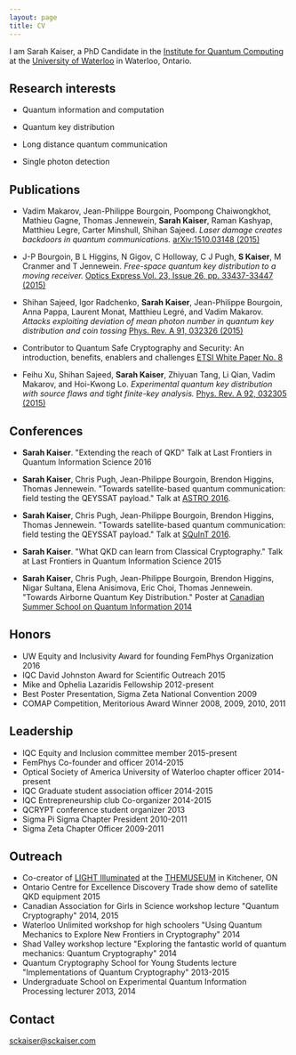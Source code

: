 ```yaml
---
layout: page
title: CV
---
```


I am Sarah Kaiser, a PhD Candidate in the [Institute for Quantum Computing](https://uwaterloo.ca/institute-for-quantum-computing/) at the [University of Waterloo](https://uwaterloo.ca/) in Waterloo, Ontario.

## Research interests ##

* Quantum information and computation	    

* Quantum key distribution 

* Long distance quantum communication

* Single photon detection


## Publications ##

* Vadim Makarov, Jean-Philippe Bourgoin, Poompong Chaiwongkhot, Mathieu Gagne, Thomas Jennewein, **Sarah Kaiser**, Raman Kashyap, Matthieu Legre, Carter Minshull, Shihan Sajeed. _Laser damage creates backdoors in quantum communications._ [arXiv:1510.03148 (2015)](http://arxiv.org/abs/1510.03148)

* J\-P Bourgoin, B L Higgins, N Gigov, C Holloway,  C J Pugh, **S Kaiser**,  M Cranmer and T Jennewein. _Free-space quantum key distribution to a moving receiver._ [Optics Express Vol. 23, Issue 26, pp. 33437-33447 (2015)](https://www.osapublishing.org/oe/abstract.cfm?uri=oe-23-26-33437)	

* Shihan Sajeed, Igor Radchenko, **Sarah Kaiser**, Jean-Philippe Bourgoin, Anna Pappa, Laurent Monat, Matthieu Legré, and Vadim Makarov. _Attacks exploiting deviation of mean photon number in quantum key distribution and coin tossing_ [Phys. Rev. A 91, 032326 (2015)](http://journals.aps.org/pra/abstract/10.1103/PhysRevA.91.032326)

* Contributor to Quantum Safe Cryptography and Security: An introduction, benefits, enablers and challenges [ETSI White Paper No. 8](http://www.etsi.org/images/files/ETSIWhitePapers/QuantumSafeWhitepaper.pdf)

* Feihu Xu, Shihan Sajeed, **Sarah Kaiser**, Zhiyuan Tang, Li Qian, Vadim Makarov, and Hoi-Kwong Lo. _Experimental quantum key distribution with source flaws and tight finite-key analysis._ [Phys. Rev. A 92, 032305 (2015)](http://journals.aps.org/pra/abstract/10.1103/PhysRevA.92.032305)


## Conferences ##

* **Sarah Kaiser**. "Extending the reach of QKD" Talk at Last Frontiers in Quantum Information Science 2016

* **Sarah Kaiser**, Chris Pugh, Jean-Philippe Bourgoin, Brendon Higgins, Thomas Jennewein. "Towards satellite-based quantum communication: field testing the QEYSSAT payload." Talk at [ASTRO 2016](http://www.casi.ca/assets/list%20of%20titles%20from%20astro%202016.pdf).

* **Sarah Kaiser**, Chris Pugh, Jean-Philippe Bourgoin, Brendon Higgins, Thomas Jennewein. "Towards satellite-based quantum communication: field testing the QEYSSAT payload." Talk at [SQuInT 2016](http://physics.unm.edu/SQuInT/2016/abstracts.php?speaker=Kaiser).

* **Sarah Kaiser**. "What QKD can learn from Classical Cryptography." Talk at Last Frontiers in Quantum Information Science 2015

* **Sarah Kaiser**, Chris Pugh, Jean-Philippe Bourgoin, Brendon Higgins, Nigar Sultana, Elena Anisimova, Eric Choi, Thomas Jennewein. "Towards Airborne Quantum Key Distribution." Poster at [Canadian Summer School on Quantum Information 2014](http://www.uoguelph.ca/quigs/cssqi14/)

## Honors ##

* UW Equity and Inclusivity Award for founding FemPhys Organization 2016
* IQC David Johnston Award for Scientific Outreach 2015
* Mike and Ophelia Lazaridis Fellowship  2012-present
* Best Poster Presentation, Sigma Zeta National Convention 2009			
* COMAP Competition, Meritorious Award Winner  2008, 2009, 2010, 2011

## Leadership ##

* IQC Equity and Inclusion committee member 2015-present		
* FemPhys Co-founder and officer 2014-2015
* Optical Society of America University of Waterloo chapter officer 2014-present
* IQC Graduate student association officer  2014-2015
* IQC Entrepreneurship club Co-organizer  2014-2015
* QCRYPT conference student organizer 2013
* Sigma Pi Sigma Chapter President 2010-2011
* Sigma Zeta Chapter Officer 2009-2011	

## Outreach ##

* Co-creator of [LIGHT Illuminated](http://www.themuseum.ca/exhibition/opening-light-illuminated#overlay-context=) at the [THEMUSEUM](http://www.themuseum.ca/) in Kitchener, ON
* Ontario Centre for Excellence Discovery Trade show demo of satellite QKD equipment 2015 	
* Canadian Association for Girls in Science workshop lecture "Quantum Cryptography" 2014, 2015
* Waterloo Unlimited workshop for high schoolers "Using Quantum Mechanics to Explore New Frontiers in Cryptography" 2014 
* Shad Valley workshop lecture "Exploring the fantastic world of quantum mechanics: Quantum Cryptography" 2014
* Quantum Cryptography School for Young Students lecture "Implementations of Quantum Cryptography" 2013-2015
* Undergraduate School on Experimental Quantum Information Processing lecturer 2013, 2014 

## Contact ##

<a href="mailto:sckaiser@sckaiser.com" target="_top">sckaiser@sckaiser.com</a>

